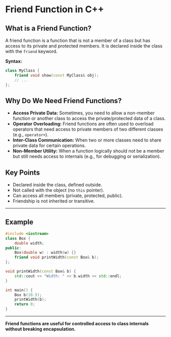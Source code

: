 # Friend Function in C++

## What is a Friend Function?
A friend function is a function that is not a member of a class but has access to its private and protected members. It is declared inside the class with the `friend` keyword.

**Syntax:**
```cpp
class MyClass {
    friend void show(const MyClass& obj);
    // ...
};
```

## Why Do We Need Friend Functions?
- **Access Private Data:** Sometimes, you need to allow a non-member function or another class to access the private/protected data of a class.
- **Operator Overloading:** Friend functions are often used to overload operators that need access to private members of two different classes (e.g., `operator+`).
- **Inter-Class Communication:** When two or more classes need to share private data for certain operations.
- **Non-Member Utility:** When a function logically should not be a member but still needs access to internals (e.g., for debugging or serialization).

## Key Points
- Declared inside the class, defined outside.
- Not called with the object (no `this` pointer).
- Can access all members (private, protected, public).
- Friendship is not inherited or transitive.

---

## Example
```cpp
#include <iostream>
class Box {
    double width;
public:
    Box(double w) : width(w) {}
    friend void printWidth(const Box& b);
};

void printWidth(const Box& b) {
    std::cout << "Width: " << b.width << std::endl;
}

int main() {
    Box b(10.5);
    printWidth(b);
    return 0;
}
```

---

**Friend functions are useful for controlled access to class internals without breaking encapsulation.**
